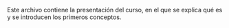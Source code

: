 Este archivo contiene la presentación del curso, en el que se explica qué es y se introducen los primeros conceptos.
